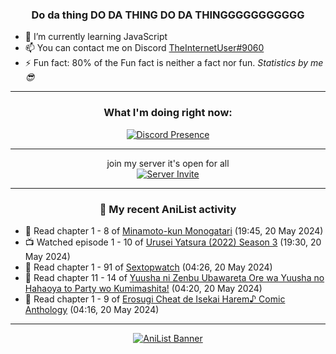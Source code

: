 <div align="center">

### Do da thing DO DA THING DO DA THINGGGGGGGGGGG
</div>

- 🌱 I’m currently learning JavaScript
- 📫 You can contact me on Discord [TheInternetUser#9060](https://discord.com/users/534117072796385300)
- ⚡ Fun fact: 80% of the Fun fact is neither a fact nor fun. _Statistics by me 😎_
<hr>

<div align="center">

### What I'm doing right now:
[![Discord Presence](https://lanyard.cnrad.dev/api/534117072796385300)](https://discord.com/users/534117072796385300)
<hr>

join my server it's open for all <br>
[![Server Invite](https://invidget.switchblade.xyz/bfYgVHxrSs)](https://discord.gg/bfYgVHxrSs)

<hr>
  
### 🌸 My recent AniList activity

</div>

<!-- ANILIST_ACTIVITY:start -->

-   📖 Read chapter 1 - 8 of [Minamoto-kun Monogatari](https://anilist.co/manga/60123) (19:45, 20 May 2024)
-   📺 Watched episode 1 - 10 of [Urusei Yatsura (2022) Season 3](https://anilist.co/anime/155645) (19:30, 20 May 2024)
-   📖 Read chapter 1 - 91 of [Sextopwatch](https://anilist.co/manga/152411) (04:26, 20 May 2024)
-   📖 Read chapter 11 - 14 of [Yuusha ni Zenbu Ubawareta Ore wa Yuusha no Hahaoya to Party wo Kumimashita!](https://anilist.co/manga/159187) (04:20, 20 May 2024)
-   📖 Read chapter 1 - 9 of [Erosugi Cheat de Isekai Harem♪ Comic Anthology](https://anilist.co/manga/174175) (04:16, 20 May 2024)

<!-- ANILIST_ACTIVITY:end -->
<hr>

<div align="center">

[![AniList Banner](https://img.anili.st/User/929966)](https://anilist.co/user/TheInternetUser)

<!-- ![Profile views](https://gpvc.arturio.dev/TheInternetUse7) Since 2023-01-09 -->
<br>


</div>
